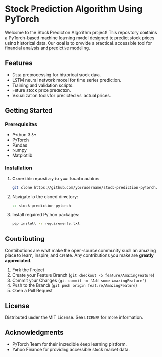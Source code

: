 # Stock Prediction Algorithm Using PyTorch

Welcome to the Stock Prediction Algorithm project! This repository contains a PyTorch-based machine learning model designed to predict stock prices using historical data. Our goal is to provide a practical, accessible tool for financial analysis and predictive modeling.

## Features

- Data preprocessing for historical stock data.
- LSTM neural network model for time series prediction.
- Training and validation scripts.
- Future stock price prediction.
- Visualization tools for predicted vs. actual prices.

## Getting Started

### Prerequisites

- Python 3.8+
- PyTorch
- Pandas
- Numpy
- Matplotlib

### Installation

1. Clone this repository to your local machine:

    ```bash
    git clone https://github.com/yourusername/stock-prediction-pytorch.git
    ```

2. Navigate to the cloned directory:

    ```bash
    cd stock-prediction-pytorch
    ```

3. Install required Python packages:

    ```bash
    pip install -r requirements.txt
    ```

## Contributing

Contributions are what make the open-source community such an amazing place to learn, inspire, and create. Any contributions you make are **greatly appreciated**.

1. Fork the Project
2. Create your Feature Branch (`git checkout -b feature/AmazingFeature`)
3. Commit your Changes (`git commit -m 'Add some AmazingFeature'`)
4. Push to the Branch (`git push origin feature/AmazingFeature`)
5. Open a Pull Request

## License

Distributed under the MIT License. See `LICENSE` for more information.

## Acknowledgments

- PyTorch Team for their incredible deep learning platform.
- Yahoo Finance for providing accessible stock market data.


